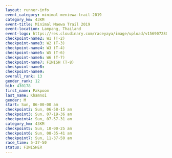 ```yaml
---
layout: runner-info 
event_category: minimal-meniewa-trail-2019 
category_km: 43KM
event-title: Minimal Maewa Trail 2019 
event-location: Lampang, Thailand 
event-logo: https://res.cloudinary.com/raceyaya/image/upload/v1569072805/logo/minimal-trail_ktnvsp.jpg 
checkpoint-name2: W1 (T-2) 
checkpoint-name3: W2 (T-3) 
checkpoint-name4: W3 (T-4) 
checkpoint-name5: W5 (T-6) 
checkpoint-name6: W6 (T-7) 
checkpoint-name7: FINISH (T-8) 
checkpoint-name8: 
checkpoint-name9: 
overall_rank: 13
gender_rank: 12
bib: 430178
first_name: Pakpoom
last_name: Khamnoi
gender: M
start: Sun, 06-00-00 am
checkpoint2: Sun, 06-58-15 am
checkpoint3: Sun, 07-19-36 am
checkpoint4: Sun, 07-57-31 am
category_km: 43KM
checkpoint5: Sun, 10-00-25 am
checkpoint6: Sun, 08-35-41 am
checkpoint7: Sun, 11-37-50 am
race_time: 5-37-50
status: FINISHER
---
```

